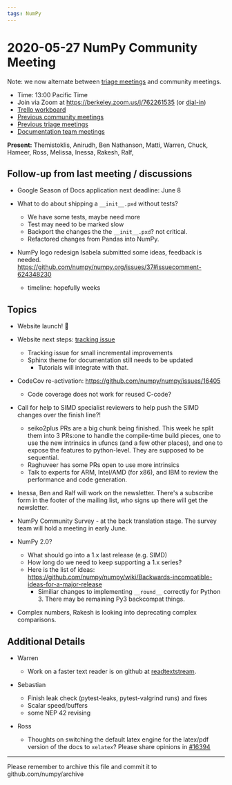 ```yaml
---
tags: NumPy
---
```


# 2020-05-27 NumPy Community Meeting

Note: we now alternate between [triage meetings](https://hackmd.io/68i_JvOYQfy9ERiHgXMPvg) and community meetings.

- Time: 13:00 Pacific Time
- Join via Zoom at https://berkeley.zoom.us/j/762261535 (or [dial-in](https://berkeley.zoom.us/u/aC3ENhycM))
- [Trello workboard](https://trello.com/b/Azg4fYZH/numpy-at-bids)
- [Previous community meetings](https://github.com/numpy/archive/tree/master/status_meetings)
- [Previous triage meetings](https://github.com/numpy/archive/tree/master/triage_meetings)
- [Documentation team meetings](https://hackmd.io/oB_boakvRqKR-_2jRV-Qjg)


**Present:** Themistoklis, Anirudh, Ben Nathanson, Matti, Warren, Chuck, Hameer, Ross, Melissa, Inessa, Rakesh, Ralf,


## Follow-up from last meeting / discussions


- Google Season of Docs application next deadline: June 8


- What to do about shipping a `__init__.pxd` without tests?
  - We have some tests, maybe need more
  - Test may need to be marked slow
  - Backport the changes the the `__init__.pxd`? not critical.
  - Refactored changes from Pandas into NumPy.


- NumPy logo redesign
  Isabela submitted some ideas, feedback is needed. https://github.com/numpy/numpy.org/issues/37#issuecomment-624348230
  - timeline: hopefully weeks


## Topics

- Website launch! :tada:

- Website next steps: [tracking issue](https://github.com/numpy/numpy.org/issues/266)
  - Tracking issue for small incremental improvements
  - Sphinx theme for documentation still needs to be updated
    - Tutorials will integrate with that.

- CodeCov re-activation: https://github.com/numpy/numpy/issues/16405
  - Code coverage does not work for reused C-code?

- Call for help to SIMD specialist reviewers to help push the SIMD changes over the finish line?!
  - seiko2plus PRs are a big chunk being finished. This week he split them into 3 PRs:one to handle the compile-time build pieces, one to use the new intrinsics in ufuncs (and a few other places), and one to expose the features to python-level. They are supposed to be sequential. 
  - Raghuveer has some PRs open to use more intrinsics
  - Talk to experts for ARM, Intel/AMD (for x86), and IBM to review the performance and code generation.

- Inessa, Ben and Ralf will work on the newsletter. There's a subscribe form in the footer of the mailing list, who signs up there will get the newsletter.


- NumPy Community Survey - at the back translation stage. The survey team will hold a meeting in early June.


- NumPy 2.0?
  - What should go into a 1.x last release (e.g. SIMD)
  - How long do we need to keep supporting a 1.x series?
  - Here is the list of ideas: https://github.com/numpy/numpy/wiki/Backwards-incompatible-ideas-for-a-major-release
    - Similiar changes to implementing `__round__` correctly for Python 3. There may be remaining Py3 backcompat things.


- Complex numbers, Rakesh is looking into deprecating complex comparisons.




## Additional Details

- Warren

  - Work on a faster text reader is on github at [readtextstream](https://github.com/WarrenWeckesser/readtextstream).

- Sebastian
  - Finish leak check (pytest-leaks, pytest-valgrind runs) and fixes
  - Scalar speed/buffers
  - some NEP 42 revising

- Ross

  * Thoughts on switching the default latex engine for the latex/pdf version of the docs to `xelatex`? Please share opinions in [#16394](https://github.com/numpy/numpy/issues/16394)

---

Please remember to archive this file and commit it to github.com/numpy/archive

